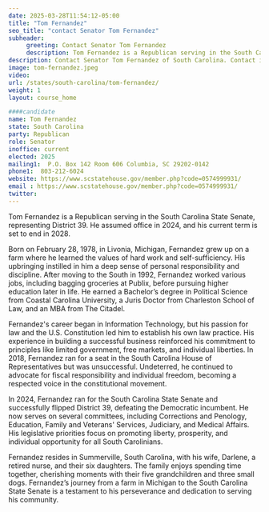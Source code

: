 ```yaml
---
date: 2025-03-28T11:54:12-05:00
title: "Tom Fernandez"
seo_title: "contact Senator Tom Fernandez"
subheader:
     greeting: Contact Senator Tom Fernandez
     description: Tom Fernandez is a Republican serving in the South Carolina State Senate, representing District 39. He assumed office in 2024, and his current term is set to end in 2028.
description: Contact Senator Tom Fernandez of South Carolina. Contact information for Tom Fernandez includes email address, phone number, and mailing address.
image: tom-fernandez.jpeg
video:
url: /states/south-carolina/tom-fernandez/
weight: 1
layout: course_home

####candidate
name: Tom Fernandez
state: South Carolina
party: Republican
role: Senator
inoffice: current
elected: 2025
mailing1:  P.O. Box 142 Room 606 Columbia, SC 29202-0142
phone1:  803-212-6024
website: https://www.scstatehouse.gov/member.php?code=0574999931/
email : https://www.scstatehouse.gov/member.php?code=0574999931/
twitter: 
---
```

Tom Fernandez is a Republican serving in the South Carolina State Senate, representing District 39. He assumed office in 2024, and his current term is set to end in 2028.

Born on February 28, 1978, in Livonia, Michigan, Fernandez grew up on a farm where he learned the values of hard work and self-sufficiency. His upbringing instilled in him a deep sense of personal responsibility and discipline. After moving to the South in 1992, Fernandez worked various jobs, including bagging groceries at Publix, before pursuing higher education later in life. He earned a Bachelor’s degree in Political Science from Coastal Carolina University, a Juris Doctor from Charleston School of Law, and an MBA from The Citadel.

Fernandez's career began in Information Technology, but his passion for law and the U.S. Constitution led him to establish his own law practice. His experience in building a successful business reinforced his commitment to principles like limited government, free markets, and individual liberties. In 2018, Fernandez ran for a seat in the South Carolina House of Representatives but was unsuccessful. Undeterred, he continued to advocate for fiscal responsibility and individual freedom, becoming a respected voice in the constitutional movement.

In 2024, Fernandez ran for the South Carolina State Senate and successfully flipped District 39, defeating the Democratic incumbent. He now serves on several committees, including Corrections and Penology, Education, Family and Veterans' Services, Judiciary, and Medical Affairs. His legislative priorities focus on promoting liberty, prosperity, and individual opportunity for all South Carolinians.

Fernandez resides in Summerville, South Carolina, with his wife, Darlene, a retired nurse, and their six daughters. The family enjoys spending time together, cherishing moments with their five grandchildren and three small dogs. Fernandez’s journey from a farm in Michigan to the South Carolina State Senate is a testament to his perseverance and dedication to serving his community.
